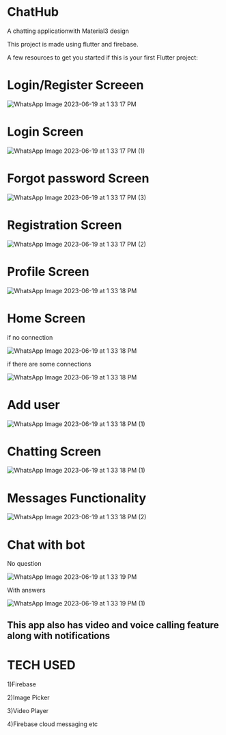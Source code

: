 # ChatHub

A chatting applicationwith Material3 design 

This project is made using flutter and firebase.

A few resources to get you started if this is your first Flutter project:

# Login/Register Screeen

![WhatsApp Image 2023-06-19 at 1 33 17 PM](https://github.com/jasi341/ChatHub/assets/115690060/c5edb7f5-8af3-42e2-855a-d7029c546dd7)

# Login Screen

![WhatsApp Image 2023-06-19 at 1 33 17 PM (1)](https://github.com/jasi341/ChatHub/assets/115690060/2327d79d-4b1b-4dbe-9c74-3fec3ac65885)

# Forgot password Screen

![WhatsApp Image 2023-06-19 at 1 33 17 PM (3)](https://github.com/jasi341/ChatHub/assets/115690060/72fe6daa-7443-43e9-99f0-2b32a0148cdd)


# Registration Screen

![WhatsApp Image 2023-06-19 at 1 33 17 PM (2)](https://github.com/jasi341/ChatHub/assets/115690060/b8c64e01-91a3-4560-8016-e245248f48d5)

# Profile Screen

![WhatsApp Image 2023-06-19 at 1 33 18 PM](https://github.com/jasi341/ChatHub/assets/115690060/2244d664-80e1-4155-a989-2de227462063)

# Home Screen

if no connection

![WhatsApp Image 2023-06-19 at 1 33 18 PM](https://github.com/jasi341/ChatHub/assets/115690060/a6568a5d-8cd6-4f7e-8b6f-e075ad6235a9)

if there are some connections

![WhatsApp Image 2023-06-19 at 1 33 18 PM](https://github.com/jasi341/ChatHub/assets/115690060/bf40be59-1337-4346-b55f-50795ebc7d74)

# Add user

![WhatsApp Image 2023-06-19 at 1 33 18 PM (1)](https://github.com/jasi341/ChatHub/assets/115690060/b29110e7-4cc5-4e97-9ce4-56e3b2527bfb)

# Chatting Screen
![WhatsApp Image 2023-06-19 at 1 33 18 PM (1)](https://github.com/jasi341/ChatHub/assets/115690060/ecb87f38-c240-468d-8123-fbe235eaa40b)

# Messages Functionality

![WhatsApp Image 2023-06-19 at 1 33 18 PM (2)](https://github.com/jasi341/ChatHub/assets/115690060/66d05318-dc50-4cc3-b73c-b8603ec320ff)

# Chat with bot

No question


![WhatsApp Image 2023-06-19 at 1 33 19 PM](https://github.com/jasi341/ChatHub/assets/115690060/a74eb739-dbd4-49a9-a486-d73d8b46488d)


With answers


![WhatsApp Image 2023-06-19 at 1 33 19 PM (1)](https://github.com/jasi341/ChatHub/assets/115690060/92a7329c-40d0-45c9-a154-9e7e5f2e4558)



## This app also has video and voice calling feature along with notifications
 
# TECH USED

1)Firebase

2)Image Picker

3)Video Player

4)Firebase cloud messaging
etc





